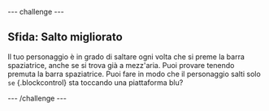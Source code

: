 --- challenge ---
## Sfida: Salto migliorato 
Il tuo personaggio è in grado di saltare ogni volta che si preme la barra spaziatrice, anche se si trova già a mezz'aria. Puoi provare tenendo premuta la barra spaziatrice. Puoi fare in modo che il personaggio salti solo `se` {.blockcontrol} sta toccando una piattaforma blu?




--- /challenge ---